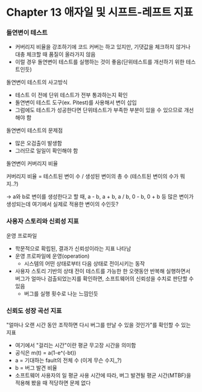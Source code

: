 # Chapter 13 애자일 및 시프트-레프트 지표

### 돌연변이 테스트

- 커버리지 비율을 강조하기에 코드 커버는 하고 있지만, 기댓값을 체크하지 않거나 대충 체크할 때 품질이 올라가지 않음
- 이럴 경우 돌연변이 테스트를 실행하는 것이 좋음(단위테스트를 개선하기 위한 테스트인듯)

돌연변이 테스트의 사고방식

- 테스트 이 전에 단위 테스트가 전부 통과하는지 확인
- 돌연변이 테스트 도구(ex. Pitest)를 사용해서 변이 삽입
- 그럼에도 테스트가 성공한다면 단위테스트가 부족한 부분이 있을 수 있으므로 개선해야 함

돌연변이 테스트의 문제점

- 많은 오검출이 발생함
- 그러므로 일일이 확인해야 함

돌연변이 커버리지 비율

커버리지 비율 = 테스트된 변이 수 / 생성된 변이의 총 수 (테스트된 변이의 수가 뭐지..?)

-> a와 b로 변이를 생성한다고 할 때, a - b, a + b, a / b, 0 - b, 0 + b 등 많은 변이가 생성되는데 여기에서 실제로 적용한 변이의 수인듯?

### 사용자 스토리와 신뢰성 지표

운영 프로파일

- 학문적으로 확립된, 결과가 신뢰성이라는 지표 나타남
- 운영 프로파일에 운영(operation)
  - 시스템의 어떤 상태로부터 다음 상태로 전이시키는 동작
- 사용자 스토리 기반의 상태 전이 테스트를 가능한 한 오랫동안 반복해 실행하면서 버그가 얼마나 검출되었는지를 확인하면, 소프트웨어의 신뢰성을 수치로 판단할 수 있음
  - 버그를 실행 횟수로 나눈 느낌인듯

### 신뢰도 성장 곡선 지표

"얼마나 오랜 시간 동안 조작하면 다시 버그를 만날 수 있을 것인가"를 확인할 수 있는 지표

- 여기에서 "걸리는 시간"이란 평균 무고장 시간을 의미함
- 공식은 m(t) = a(1-e^(-bt))
- a = 기대하는 fault의 전체 수 (이게 무슨 수지,,?)
- b = 버그 발견 비율
- 소프트웨어 사용자의 일 평균 사용 시간에 따라, 버그 발견될 평균 시간(MTBF)을 적용해 봤을 때 적당하면 문제 없다

